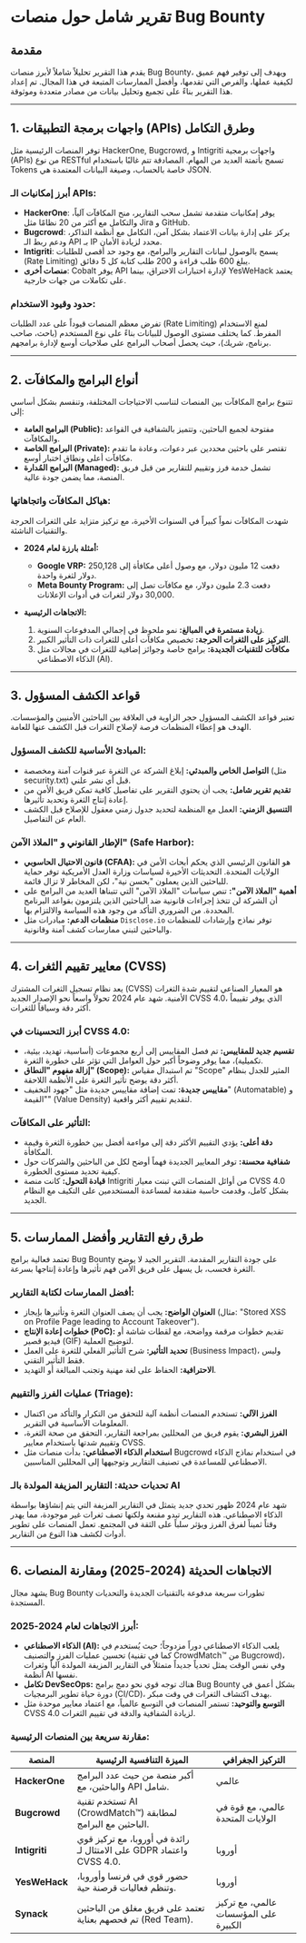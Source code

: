 # تقرير شامل حول منصات Bug Bounty

## مقدمة
يقدم هذا التقرير تحليلاً شاملاً لأبرز منصات Bug Bounty، ويهدف إلى توفير فهم عميق لكيفية عملها، والفرص التي تقدمها، وأفضل الممارسات المتبعة في هذا المجال. تم إعداد هذا التقرير بناءً على تجميع وتحليل بيانات من مصادر متعددة وموثوقة.

---

## 1. واجهات برمجة التطبيقات (APIs) وطرق التكامل
توفر المنصات الرئيسية مثل HackerOne, Bugcrowd, و Intigriti واجهات برمجية (APIs) من نوع RESTful تسمح بأتمتة العديد من المهام. المصادقة تتم غالبًا باستخدام Tokens خاصة بالحساب، وصيغة البيانات المعتمدة هي JSON.

### أبرز إمكانيات الـ APIs:
- **HackerOne**: يوفر إمكانيات متقدمة تشمل سحب التقارير، منح المكافآت آلياً، والتكامل مع أكثر من 20 نظامًا مثل Jira و GitHub.
- **Bugcrowd**: يركز على إدارة بيانات الاعتماد بشكل آمن، التكامل مع أنظمة التذاكر، ودعم ربط الـ API بـ IP محدد لزيادة الأمان.
- **Intigriti**: يسمح بالوصول لبيانات التقارير والبرامج، مع وجود حد أقصى للطلبات (Rate Limiting) يبلغ 600 طلب قراءة و 200 طلب كتابة كل 5 دقائق.
- **منصات أخرى**: Cobalt يوفر API لإدارة اختبارات الاختراق، بينما YesWeHack يعتمد على تكاملات من جهات خارجية.

### حدود وقيود الاستخدام:
تفرض معظم المنصات قيوداً على عدد الطلبات (Rate Limiting) لمنع الاستخدام المفرط. كما يختلف مستوى الوصول للبيانات بناءً على نوع المستخدم (باحث، صاحب برنامج، شريك)، حيث يحصل أصحاب البرامج على صلاحيات أوسع لإدارة برامجهم.

---

## 2. أنواع البرامج والمكافآت
تتنوع برامج المكافآت بين المنصات لتناسب الاحتياجات المختلفة، وتنقسم بشكل أساسي إلى:

- **البرامج العامة (Public):** مفتوحة لجميع الباحثين، وتتميز بالشفافية في القواعد والمكافآت.
- **البرامج الخاصة (Private):** تقتصر على باحثين محددين عبر دعوات، وعادة ما تقدم مكافآت أعلى ونطاق اختبار أوسع.
- **البرامج المُدارة (Managed):** تشمل خدمة فرز وتقييم للتقارير من قبل فريق المنصة، مما يضمن جودة عالية.

### هياكل المكافآت واتجاهاتها:
شهدت المكافآت نمواً كبيراً في السنوات الأخيرة، مع تركيز متزايد على الثغرات الحرجة والتقنيات الناشئة.

- **أمثلة بارزة لعام 2024:**
  - **Google VRP:** دفعت 12 مليون دولار، مع وصول أعلى مكافأة إلى 250,128 دولار لثغرة واحدة.
  - **Meta Bounty Program:** دفعت 2.3 مليون دولار، مع مكافآت تصل إلى 30,000 دولار لثغرات في أدوات الإعلانات.

- **الاتجاهات الرئيسية:**
  1. **زيادة مستمرة في المبالغ:** نمو ملحوظ في إجمالي المدفوعات السنوية.
  2. **التركيز على الثغرات الحرجة:** تخصيص مكافآت أعلى للثغرات ذات التأثير الكبير.
  3. **مكافآت للتقنيات الجديدة:** برامج خاصة وجوائز إضافية للثغرات في مجالات مثل الذكاء الاصطناعي (AI).

---

## 3. قواعد الكشف المسؤول
تعتبر قواعد الكشف المسؤول حجر الزاوية في العلاقة بين الباحثين الأمنيين والمؤسسات. الهدف هو إعطاء المنظمات فرصة لإصلاح الثغرات قبل الكشف عنها للعامة.

### المبادئ الأساسية للكشف المسؤول:
- **التواصل الخاص والمبدئي:** إبلاغ الشركة عن الثغرة عبر قنوات آمنة ومخصصة (مثل security.txt) قبل أي نشر علني.
- **تقديم تقرير شامل:** يجب أن يحتوي التقرير على تفاصيل كافية تمكن فريق الأمن من إعادة إنتاج الثغرة وتحديد تأثيرها.
- **التنسيق الزمني:** العمل مع المنظمة لتحديد جدول زمني معقول للإصلاح قبل الكشف العام عن التفاصيل.

### الإطار القانوني و "الملاذ الآمن" (Safe Harbor):
- **قانون الاحتيال الحاسوبي (CFAA):** هو القانون الرئيسي الذي يحكم أبحاث الأمن في الولايات المتحدة. التحديثات الأخيرة لسياسات وزارة العدل الأمريكية توفر حماية للباحثين الذين يعملون "بحسن نية"، لكن المخاطر لا تزال قائمة.
- **أهمية "الملاذ الآمن":** تنص سياسات "الملاذ الآمن" التي تتبناها العديد من البرامج على أن الشركة لن تتخذ إجراءات قانونية ضد الباحثين الذين يلتزمون بقواعد البرنامج المحددة. من الضروري التأكد من وجود هذه السياسة والالتزام بها.
- **منظمات الدعم:** مبادرات مثل `Disclose.io` توفر نماذج وإرشادات للمنظمات والباحثين لتبني ممارسات كشف آمنة وقانونية.

---

## 4. معايير تقييم الثغرات (CVSS)
يعد نظام تسجيل الثغرات المشترك (CVSS) هو المعيار الصناعي لتقييم شدة الثغرات الأمنية. شهد عام 2024 تحولاً واسعاً نحو الإصدار الجديد CVSS 4.0، الذي يوفر تقييماً أكثر دقة وسياقاً للثغرات.

### أبرز التحسينات في CVSS 4.0:
- **تقسيم جديد للمقاييس:** تم فصل المقاييس إلى أربع مجموعات (أساسية، تهديد، بيئية، تكميلية)، مما يوفر وضوحاً أكبر حول العوامل التي تؤثر على خطورة الثغرة.
- **إزالة مفهوم "النطاق" (Scope):** تم استبدال مقياس "Scope" المثير للجدل بنظام أكثر دقة يوضح تأثير الثغرة على الأنظمة اللاحقة.
- **مقاييس جديدة:** تمت إضافة مقاييس جديدة مثل "جهود التخفيف" (Automatable) و "القيمة" (Value Density) لتقديم تقييم أكثر واقعية.

### التأثير على المكافآت:
- **دقة أعلى:** يؤدي التقييم الأكثر دقة إلى مواءمة أفضل بين خطورة الثغرة وقيمة المكافأة.
- **شفافية محسنة:** توفر المعايير الجديدة فهماً أوضح لكل من الباحثين والشركات حول كيفية تحديد مستوى الخطورة.
- **قيادة التحول:** كانت منصة Intigriti من أوائل المنصات التي تبنت معيار CVSS 4.0 بشكل كامل، وقدمت حاسبة متقدمة لمساعدة المستخدمين على التكيف مع النظام الجديد.

---

## 5. طرق رفع التقارير وأفضل الممارسات
تعتمد فعالية برامج Bug Bounty على جودة التقارير المقدمة. التقرير الجيد لا يوضح الثغرة فحسب، بل يسهل على فريق الأمن فهم تأثيرها وإعادة إنتاجها بسرعة.

### أفضل الممارسات لكتابة التقارير:
- **العنوان الواضح:** يجب أن يصف العنوان الثغرة وتأثيرها بإيجاز (مثال: "Stored XSS on Profile Page leading to Account Takeover").
- **خطوات إعادة الإنتاج (PoC):** تقديم خطوات مرقمة وواضحة، مع لقطات شاشة أو فيديو قصير (GIF) لتوضيح العملية.
- **تحديد التأثير:** شرح التأثير الفعلي للثغرة على العمل (Business Impact)، وليس فقط التأثير التقني.
- **الاحترافية:** الحفاظ على لغة مهنية وتجنب المبالغة أو التهديد.

### عمليات الفرز والتقييم (Triage):
- **الفرز الآلي:** تستخدم المنصات أنظمة آلية للتحقق من التكرار والتأكد من اكتمال المعلومات الأساسية في التقرير.
- **الفرز البشري:** يقوم فريق من المحللين بمراجعة التقارير، التحقق من صحة الثغرة، وتقييم شدتها باستخدام معايير CVSS.
- **استخدام الذكاء الاصطناعي:** بدأت منصات مثل Bugcrowd في استخدام نماذج الذكاء الاصطناعي للمساعدة في تصنيف التقارير وتوجيهها إلى المحللين المناسبين.

### تحديات حديثة: التقارير المزيفة المولدة بالـ AI
شهد عام 2024 ظهور تحدي جديد يتمثل في التقارير المزيفة التي يتم إنشاؤها بواسطة الذكاء الاصطناعي. هذه التقارير تبدو مقنعة ولكنها تصف ثغرات غير موجودة، مما يهدر وقتاً ثميناً لفرق الفرز ويؤثر سلباً على الثقة في المجتمع. تعمل المنصات على تطوير أدوات لكشف هذا النوع من التقارير.

---

## 6. الاتجاهات الحديثة (2024-2025) ومقارنة المنصات
يشهد مجال Bug Bounty تطورات سريعة مدفوعة بالتقنيات الجديدة والتحديات المستجدة.

### أبرز الاتجاهات لعام 2024-2025:
- **الذكاء الاصطناعي (AI):** يلعب الذكاء الاصطناعي دوراً مزدوجاً؛ حيث يُستخدم في تحسين عمليات الفرز والتصنيف (كما في تقنية CrowdMatch™ من Bugcrowd)، وفي نفس الوقت يمثل تحدياً جديداً متمثلاً في التقارير المزيفة المولدة آلياً وثغرات أنظمة AI نفسها.
- **تكامل DevSecOps:** هناك توجه قوي نحو دمج برامج Bug Bounty بشكل أعمق في دورة حياة تطوير البرمجيات (CI/CD)، بهدف اكتشاف الثغرات في وقت مبكر.
- **التوسع والتوحيد:** تستمر المنصات في التوسع عالمياً، مع اعتماد معايير موحدة مثل CVSS 4.0 لزيادة الشفافية والدقة في تقييم الثغرات.

### مقارنة سريعة بين المنصات الرئيسية:
| المنصة | الميزة التنافسية الرئيسية | التركيز الجغرافي |
|---|---|---|
| **HackerOne** | أكبر منصة من حيث عدد البرامج والباحثين، مع API شامل. | عالمي |
| **Bugcrowd** | تستخدم تقنية AI (CrowdMatch™) لمطابقة الباحثين مع البرامج. | عالمي، مع قوة في الولايات المتحدة |
| **Intigriti** | رائدة في أوروبا، مع تركيز قوي على الامتثال لـ GDPR واعتماد CVSS 4.0. | أوروبا |
| **YesWeHack** | حضور قوي في فرنسا وأوروبا، وتنظم فعاليات قرصنة حية. | أوروبا |
| **Synack** | تعتمد على فريق مغلق من الباحثين تم فحصهم بعناية (Red Team). | عالمي، مع تركيز على المؤسسات الكبيرة |
